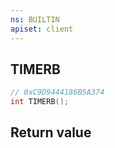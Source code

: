 ```yaml
---
ns: BUILTIN
apiset: client
---
```

## TIMERB

```c
// 0xC9D9444186B5A374
int TIMERB();
```



## Return value

